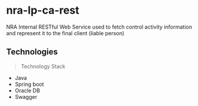 # nra-lp-ca-rest
NRA Internal RESTful Web Service used to fetch control activity information and represent it to the final client (liable person)

## Technologies
> Technology Stack

* Java
* Spring boot
* Oracle DB
* Swagger
